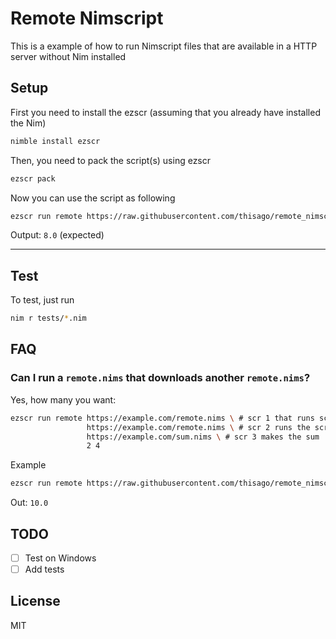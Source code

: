 # Remote Nimscript

This is a example of how to run Nimscript files that are available in a HTTP
server without Nim installed

## Setup

First you need to install the ezscr (assuming that you already have installed
the Nim)

```bash
nimble install ezscr
```

Then, you need to pack the script(s) using ezscr

```bash
ezscr pack
```

Now you can use the script as following

```bash
ezscr run remote https://raw.githubusercontent.com/thisago/remote_nimscript/master/examples/sum.nims 3 5
```

Output: `8.0` (expected)

---

## Test

To test, just run

```bash
nim r tests/*.nim
```

## FAQ

### Can I run a `remote.nims` that downloads another `remote.nims`?

Yes, how many you want:

```bash
ezscr run remote https://example.com/remote.nims \ # scr 1 that runs scr 2
                 https://example.com/remote.nims \ # scr 2 runs the scr 4
                 https://example.com/sum.nims \ # scr 3 makes the sum
                 2 4
```

Example

```bash
ezscr run remote https://raw.githubusercontent.com/thisago/remote_nimscript/master/config/remote.nims https://raw.githubusercontent.com/thisago/remote_nimscript/master/config/remote.nims https://raw.githubusercontent.com/thisago/remote_nimscript/master/examples/sum.nims 2 5 3
```
Out: `10.0`

## TODO

- [ ] Test on Windows
- [ ] Add tests

## License

MIT
